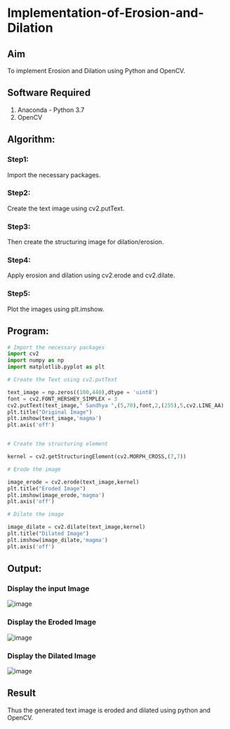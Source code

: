 # Implementation-of-Erosion-and-Dilation
## Aim
To implement Erosion and Dilation using Python and OpenCV.
## Software Required
1. Anaconda - Python 3.7
2. OpenCV
## Algorithm:
### Step1:
Import the necessary packages.

### Step2:
Create the text image using cv2.putText.

### Step3:
Then create the structuring image for dilation/erosion.

### Step4:
Apply erosion and dilation using cv2.erode and cv2.dilate.

### Step5:
Plot the images using plt.imshow.
 
## Program:

``` Python
# Import the necessary packages
import cv2
import numpy as np
import matplotlib.pyplot as plt

# Create the Text using cv2.putText

text_image = np.zeros((100,440),dtype = 'uint8')
font = cv2.FONT_HERSHEY_SIMPLEX = 3
cv2.putText(text_image," Sandhya ",(5,70),font,2,(255),5,cv2.LINE_AA)
plt.title("Original Image")
plt.imshow(text_image,'magma')
plt.axis('off')


# Create the structuring element

kernel = cv2.getStructuringElement(cv2.MORPH_CROSS,(7,7))

# Erode the image

image_erode = cv2.erode(text_image,kernel)
plt.title("Eroded Image")
plt.imshow(image_erode,'magma')
plt.axis('off')

# Dilate the image

image_dilate = cv2.dilate(text_image,kernel)
plt.title("Dilated Image")
plt.imshow(image_dilate,'magma')
plt.axis('off')

```
## Output:

### Display the input Image
![image](https://user-images.githubusercontent.com/75235167/170851526-df329a0d-188d-497f-92a0-7967311009c2.png)

### Display the Eroded Image
![image](https://user-images.githubusercontent.com/75235167/170851546-d3f18e1f-c8a5-4576-b1b5-eea59e092207.png)

### Display the Dilated Image
![image](https://user-images.githubusercontent.com/75235167/170851552-0d8d0438-122c-435d-af56-b42f2d1183e9.png)

## Result
Thus the generated text image is eroded and dilated using python and OpenCV.
